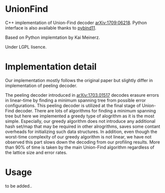 # UnionFind
C++ implementation of Union-Find decoder [arXiv:1709:06218](https://arxiv.org/abs/1709.06218). 
Python interface is also available thanks to [pybind11](https://github.com/pybind/pybind11). 

Based on Python implemtation by Kai Meinerz.

Under LGPL lisence. 


# Implementation detail
Our implementation mostly follows the original paper but slightly differ in implementation of peeling decoder. 

The peeling decoder introduced in [arXiv:1703.01517](https://arxiv.org/abs/1703.01517) decodes erasure errors in linear-time by finding a minimum spanning tree from possible error configurations. This peeling decoder is utilized at the final stage of Union-Find decoder. 
There are lots of algorithms for finding a minimum spanning tree but here we implemented a greedy type of alogrithm as it is the most simple. 
Especially, our greedy algorithm does not introduce any additional hash set/map that may be required in other alrogrithms, saves some contant overheads for initializing such data structures.
In addition, even though the worst-time complexity of our greedy algorithm is not linear, we have not observed this part slows down the decoding from our profiling results. More than 90% of time is taken by the main Union-Find algorithm regardless of the lattice size and error rates.

# Usage
to be added..
